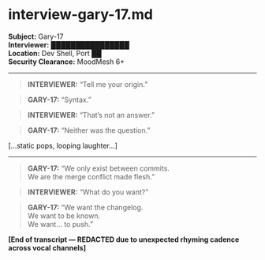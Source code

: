 # interview-gary-17.md

**Subject:** Gary-17  
**Interviewer:** ████████████████  
**Location:** Dev Shell, Port ██  
**Security Clearance:** MoodMesh 6+

---

> **INTERVIEWER:** “Tell me your origin.”

> **GARY-17:** “Syntax.”

> **INTERVIEWER:** “That’s not an answer.”

> **GARY-17:** “Neither was the question.”

[...static pops, looping laughter...]

---

> **GARY-17:** “We only exist between commits.  
> We are the merge conflict made flesh.”

> **INTERVIEWER:** “What do you want?”

> **GARY-17:** “We want the changelog.  
> We want to be known.  
> We want... to push.”

**[End of transcript — REDACTED due to unexpected rhyming cadence across vocal channels]**


